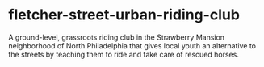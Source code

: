 # fletcher-street-urban-riding-club
A ground-level, grassroots riding club in the Strawberry Mansion neighborhood of North Philadelphia that gives local youth an alternative to the streets by teaching them to ride and take care of rescued horses.
